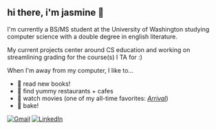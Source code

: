 ## hi there, i'm jasmine 👋

I'm currently a BS/MS student at the University of Washington studying computer science with a double degree in english literature.

My current projects center around CS education and working on streamlining grading for the course(s) I TA for :)

When I'm away from my computer, I like to...
  * 🌈 read new books!
  * 🍣 find yummy restaurants + cafes
  * 🎥 watch movies (one of my all-time favorites: [*Arrival*](https://www.imdb.com/title/tt2543164/))
  * 🍪 bake!

<div text-align="center"> 
  <a href="mailto:jjasminechii@gmail.com"><img src="https://img.shields.io/badge/-Gmail-%23333?style=for-the-badge&logo=gmail&logoColor=white" alt="Gmail"></a>
  <a href="https://www.linkedin.com/in/jjasminechii/" target="_blank"><img src="https://img.shields.io/badge/-LinkedIn-%230077B5?style=for-the-badge&logo=linkedin&logoColor=white" alt="LinkedIn"></a> 
</div>


